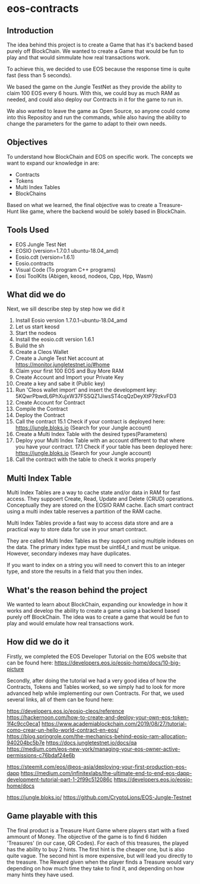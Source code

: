 # eos-contracts

## Introduction
The idea behind this project is to create a Game that has it's backend based purely off BlockChain.
We wanted to create a Game that would be fun to play and that would simmulate how real transactions work.

To achieve this, we decided to use EOS because the response time is quite fast (less than 5 seconds). 

We based the game on the Jungle TestNet as they provide the ability to claim 100 EOS every 6 hours. With this, we could buy as much RAM as needed, and could also deploy our Contracts in it for the game to run in.

We also wanted to leave the game as Open Source, so anyone could come into this Repositoy and run the commands, while also having the ability to change the parameters for the game to adapt to their own needs.

## Objectives
To understand how BlockChain and EOS on specific work. 
The concepts we want to expand our knowledge in are: 
  - Contracts
  - Tokens
  - Multi Index Tables
  - BlockChains

Based on what we learned, the final objective was to create a Treasure-Hunt like game, where the backend would be solely based in BlockChain.

## Tools Used
  - EOS Jungle Test Net
  - EOSIO (version=1.7.0.1 ubuntu-18.04_amd)
  - Eosio.cdt (version=1.6.1)
  - Eosio.contracts
  - Visual Code (To program C++ programs)
  - Eosi ToolKits (Abigen, keosd, nodeos, Cpp, Hpp, Wasm)
  
## What did we do
  Next, we sill describe step by step how we did it
  
  1. Install Eosio version 1.7.0.1-ubuntu-18.04_amd
  2. Let us start keosd
  3. Start the nodeos
  4. Install the eosio.cdt version 1.6.1
  5. Build the sh
  6. Create a Cleos Wallet
  7. Create a Jungle Test Net account at https://monitor.jungletestnet.io/#home
  8. Claim your first 100 EOS and Buy More RAM
  9. Create Account and Import your Private Key
  10. Create a key and sabe it (Public key)
  11. Run 'Cleos wallet import' and insert the development key: 5KQwrPbwdL6PhXujxW37FSSQZ1JiwsST4cqQzDeyXtP79zkvFD3
  12. Create Account for Contract
  13. Compile the Contract
  14. Deploy the Contract
  15. Call the contract
    15.1 Check if your contract is deployed here: https://jungle.bloks.io (Search for your Jungle account)
  16. Create a Multi Index Table with the desired types(Parameters)
  17. Deploy your Multi Index Table with an account different to that where you have your contract.
    17.1 Check if your table has been deployed here: https://jungle.bloks.io (Search for your Jungle account)
  18. Call the contract with the table to check it works properly
  
## Multi Index Table
Multi Index Tables are a way to cache state and/or data in RAM for fast access. 
They suppoert Create, Read, Update and Delete (CRUD) operations.
Conceptually they are stored on the EOSIO RAM cache. Each smart contract using a multi index  		table reserves a partition of the RAM cache.

Multi Index Tables provide a fast way to access data store and are a practical way to store 		data for use in your smart contract.

They are called Multi Index Tables as they support using multiple indexes on the data. 
The primary index type must be uint64_t and must be unique. However, secondary indexes may 		have duplicates.

If you want to index on a string you will need to convert this to an integer type, and store the results in a field that you then index.
  
## What's the reason behind the project
We wanted to learn about BlockChain, expanding our knowledge in how it works and develop the ability to create a game using a backend based purely off BlockChain.
The idea was to create a game that would be fun to play and would emulate how real transactions work.

## How did we do it
Firstly, we completed the EOS Developer Tutorial on the EOS website that can be found here: https://developers.eos.io/eosio-home/docs/10-big-picture

Secondly, after doing the tutorial we had a very good idea of how the Contracts, Tokens and Tables worked, so we simply had to look for more advanced help while implementing our own Contracts.
For that, we used several links, all of them can be found here: 

https://developers.eos.io/eosio-cleos/reference
https://hackernoon.com/how-to-create-and-deploy-your-own-eos-token-1f4c9cc0eca1
https://www.academiablockchain.com/2019/08/27/tutorial-como-crear-un-hello-world-contract-en-eos/
https://blog.springrole.com/the-mechanics-behind-eosio-ram-allocation-940204bc5b7e
https://docs.jungletestnet.io/docs/qa
https://medium.com/eos-new-york/managing-your-eos-owner-active-permissions-c76bdaf24e6b

https://steemit.com/eos/@eos-asia/deploying-your-first-production-eos-dapp
https://medium.com/infinitexlabs/the-ultimate-end-to-end-eos-dapp-development-tutorial-part-1-2f99c512086c
https://developers.eos.io/eosio-home/docs


https://jungle.bloks.io/
https://github.com/CryptoLions/EOS-Jungle-Testnet

## Game playable with this
The final product is a Treasure Hunt Game where players start with a fixed ammount of Money. The objective of the game is to find 6 hidden 'Treasures' (in our case, QR Codes). For each of this treasures, the played has the ability to buy 2 hints. The first hint is the cheaper one, but is also quite vague. The second hint is more expensive, but will lead you directly to the treasure.
The Reward given when the player finds a Treasure would vary depending on how much time they take to find it, and depending on how many hints they have used.
